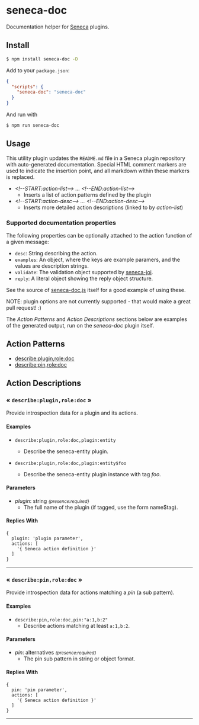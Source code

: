 # seneca-doc

Documentation helper for [Seneca](senecajs.org) plugins.

## Install

```sh
$ npm install seneca-doc -D
```

Add to your `package.json`:

```json
{
  "scripts": {
    "seneca-doc": "seneca-doc"
  }
}
```

And run with

```sh
$ npm run seneca-doc
```

## Usage

This utility plugin updates the `README.md` file in a Seneca plugin
repository with auto-generated documentation. Special HTML comment
markers are used to indicate the insertion point, and all markdown
within these markers is replaced.

* _&lt;!--START:action-list--&gt; ... &lt;!--END:action-list--&gt;_
  * Inserts a list of action patterns defined by the plugin
* _&lt;!--START:action-desc--&gt; ... &lt;!--END:action-desc--&gt;_
  * Inserts more detailed action descriptions (linked to by _action-list_)


### Supported documentation properties

The following properties can be optionally attached to the action
function of a given message:

* `desc`: String describing the action.
* `examples`: An object, where the keys are example paramers, and the values are description strings.
* `validate`: The validation object supported by [seneca-joi](//github.com/senecajs/seneca-joi).
* `reply`: A literal object showing the reply object structure.

See the source of [seneca-doc.js](seneca-doc.js#L29) itself for a good
example of using these.

NOTE: plugin options are not currently supported - that would make a
great pull request! :)

The *Action Patterns* and *Action Descriptions* sections below are
examples of the generated output, run on the _seneca-doc_ plugin
itself.



<!--START:action-list-->


## Action Patterns

* [describe:plugin,role:doc](#-describepluginroledoc-)
* [describe:pin,role:doc](#-describepinroledoc-)


<!--END:action-list-->

<!--START:action-desc-->


## Action Descriptions

### &laquo; `describe:plugin,role:doc` &raquo;

Provide introspection data for a plugin and its actions.




#### Examples



* `describe:plugin,role:doc,plugin:entity`
  * Describe the seneca-entity plugin.

* `describe:plugin,role:doc,plugin:entity$foo`
  * Describe the seneca-entity plugin instance with tag _foo_.
#### Parameters


* _plugin_: string <i><small>{presence:required}</small></i>
  * The full name of the plugin (if tagged, use the form name$tag).




#### Replies With


```
{
  plugin: 'plugin parameter',
  actions: [
    '{ Seneca action definition }'
  ]
}
```


----------
### &laquo; `describe:pin,role:doc` &raquo;

Provide introspection data for actions matching a _pin_ (a sub pattern).




#### Examples



* `describe:pin,role:doc,pin:"a:1,b:2"`
  * Describe actions matching at least `a:1,b:2`.
#### Parameters


* _pin_: alternatives <i><small>{presence:required}</small></i>
  * The pin sub pattern in string or object format.




#### Replies With


```
{
  pin: 'pin parameter',
  actions: [
    '{ Seneca action definition }'
  ]
}
```


----------


<!--END:action-desc-->

